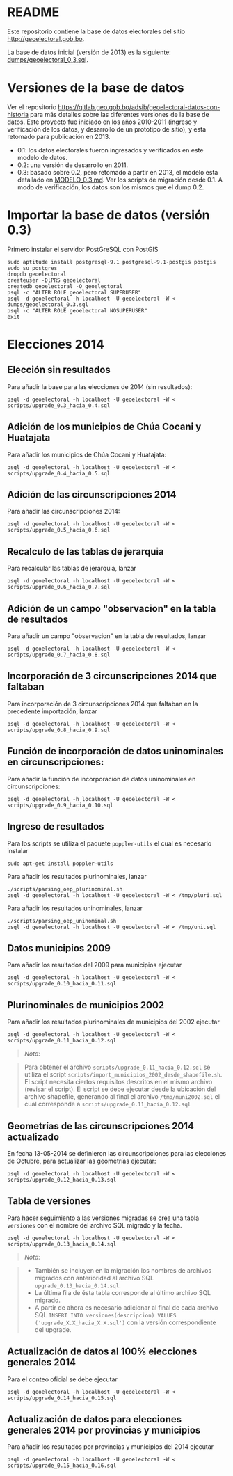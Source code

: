# README

Este repositorio contiene la base de datos electorales del sitio http://geoelectoral.gob.bo.

La base de datos inicial (versión de 2013) es la siguiente: [dumps/geoelectoral_0.3.sql](dumps/geoelectoral_0.3.sql).

# Versiones de la base de datos

Ver el repositorio https://gitlab.geo.gob.bo/adsib/geoelectoral-datos-con-historia para más detalles sobre las diferentes versiones de la base de datos.  Este proyecto fue iniciado en los años 2010-2011 (ingreso y verificación de los datos, y desarrollo de un prototipo de sitio), y esta retomado para publicación en 2013.

* 0.1: los datos electorales fueron ingresados y verificados en este modelo de datos.
* 0.2: una versión de desarrollo en 2011.
* 0.3: basado sobre 0.2, pero retomado a partir en 2013, el modelo esta detallado en [MODELO_0.3.md](modelo_0.3/MODELO_0.3.md). Ver los scripts de migración desde 0.1. A modo de verificación, los datos son los mismos que el dump 0.2.

# Importar la base de datos (versión 0.3)

Primero instalar el servidor PostGreSQL con PostGIS

```
sudo aptitude install postgresql-9.1 postgresql-9.1-postgis postgis
sudo su postgres
dropdb geoelectoral
createuser -DlPRS geoelectoral
createdb geoelectoral -O geoelectoral
psql -c "ALTER ROLE geoelectoral SUPERUSER"
psql -d geoelectoral -h localhost -U geoelectoral -W < dumps/geoelectoral_0.3.sql
psql -c "ALTER ROLE geoelectoral NOSUPERUSER"
exit
```

# Elecciones 2014

## Elección sin resultados

Para añadir la base para las elecciones de 2014 (sin resultados):

```
psql -d geoelectoral -h localhost -U geoelectoral -W < scripts/upgrade_0.3_hacia_0.4.sql
```

## Adición de los municipios de Chúa Cocani y Huatajata

Para añadir los municipios de Chúa Cocani y Huatajata:

```
psql -d geoelectoral -h localhost -U geoelectoral -W < scripts/upgrade_0.4_hacia_0.5.sql
```

## Adición de las circunscripciones 2014

Para añadir las circunscripciones 2014:

```
psql -d geoelectoral -h localhost -U geoelectoral -W < scripts/upgrade_0.5_hacia_0.6.sql
```

## Recalculo de las tablas de jerarquia

Para recalcular las tablas de jerarquia, lanzar

```
psql -d geoelectoral -h localhost -U geoelectoral -W < scripts/upgrade_0.6_hacia_0.7.sql
```

## Adición de un campo "observacion" en la tabla de resultados

Para añadir un campo "observacion" en la tabla de resultados, lanzar

```
psql -d geoelectoral -h localhost -U geoelectoral -W < scripts/upgrade_0.7_hacia_0.8.sql
```

## Incorporación de 3 circunscripciones 2014 que faltaban

Para incorporación de 3 circunscripciones 2014 que faltaban en la precedente importación, lanzar

```
psql -d geoelectoral -h localhost -U geoelectoral -W < scripts/upgrade_0.8_hacia_0.9.sql
```

## Función de incorporación de datos uninominales en circunscripciones:

Para añadir la función de incorporación de datos uninominales en circunscripciones:

```
psql -d geoelectoral -h localhost -U geoelectoral -W < scripts/upgrade_0.9_hacia_0.10.sql
```

## Ingreso de resultados

Para los scripts se utiliza el paquete `poppler-utils` el cual es necesario instalar

```
sudo apt-get install poppler-utils
```

Para añadir los resultados plurinominales, lanzar

```
./scripts/parsing_oep_plurinominal.sh
psql -d geoelectoral -h localhost -U geoelectoral -W < /tmp/pluri.sql
```

Para añadir los resultados uninominales, lanzar

```
./scripts/parsing_oep_uninominal.sh
psql -d geoelectoral -h localhost -U geoelectoral -W < /tmp/uni.sql
```
## Datos municipios 2009

Para añadir los resultados del 2009 para municipios ejecutar

```
psql -d geoelectoral -h localhost -U geoelectoral -W < scripts/upgrade_0.10_hacia_0.11.sql

```

## Plurinominales de municipios 2002

Para añadir los resultados plurinominales de municipios del 2002 ejecutar

```
psql -d geoelectoral -h localhost -U geoelectoral -W < scripts/upgrade_0.11_hacia_0.12.sql
```

> _Nota:_

> Para obtener el archivo `scripts/upgrade_0.11_hacia_0.12.sql` se utiliza el script `scripts/import_municipios_2002_desde_shapefile.sh`. El script necesita ciertos requisitos descritos en el mismo archivo (revisar el script). El script se debe ejecutar desde la ubicación del archivo shapefile, generando al final el archivo `/tmp/muni2002.sql` el cual corresponde a `scripts/upgrade_0.11_hacia_0.12.sql`

## Geometrías de las circunscripciones 2014 actualizado

En fecha 13-05-2014 se definieron las circunscripciones para las elecciones de Octubre, para actualizar las geometrías ejecutar:

```
psql -d geoelectoral -h localhost -U geoelectoral -W < scripts/upgrade_0.12_hacia_0.13.sql
```

## Tabla de versiones

Para hacer seguimiento a las versiones migradas se crea una tabla `versiones` con el nombre del archivo SQL migrado y la fecha.

```
psql -d geoelectoral -h localhost -U geoelectoral -W < scripts/upgrade_0.13_hacia_0.14.sql
```

> _Nota:_

> * También se incluyen en la migración los nombres de archivos migrados con anterioridad al archivo SQL `upgrade_0.13_hacia_0.14.sql`.
> * La última fila de ésta tabla corresponde al último archivo SQL migrado.
> * A partir de ahora es necesario adicionar al final de cada archivo SQL `INSERT INTO versiones(descripcion) VALUES
('upgrade_X.X_hacia_X.X.sql')` con la versión correspondiente del upgrade.

## Actualización de datos al 100% elecciones generales 2014

Para el conteo oficial se debe ejecutar

```
psql -d geoelectoral -h localhost -U geoelectoral -W < scripts/upgrade_0.14_hacia_0.15.sql
```
## Actualización de datos para elecciones generales 2014 por provincias y municipios

Para añadir los resultados por provincias y municipios del 2014 ejecutar

```
psql -d geoelectoral -h localhost -U geoelectoral -W < scripts/upgrade_0.15_hacia_0.16.sql
```
